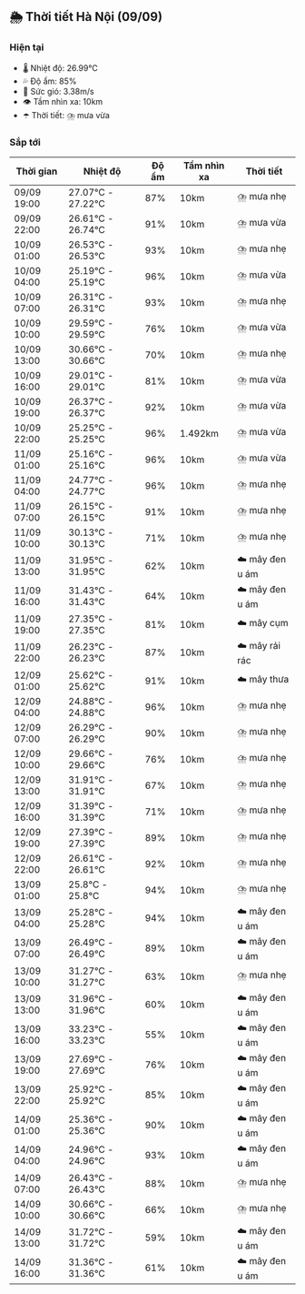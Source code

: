 ## 🌦️ Thời tiết Hà Nội (09/09)

### Hiện tại

- 🌡️ Nhiệt độ: 26.99℃
- 💦 Độ ẩm: 85%
- 💨 Sức gió: 3.38m/s
- 👁️ Tầm nhìn xa: 10km
- ☂️ Thời tiết: ⛈️ mưa vừa

### Sắp tới

| Thời gian | Nhiệt độ | Độ ẩm | Tầm nhìn xa | Thời tiết |
| --- | --- | --- | --- | --- |
| 09/09 19:00 | 27.07℃ - 27.22℃ | 87% | 10km | ⛈️ mưa nhẹ |
| 09/09 22:00 | 26.61℃ - 26.74℃ | 91% | 10km | ⛈️ mưa vừa |
| 10/09 01:00 | 26.53℃ - 26.53℃ | 93% | 10km | ⛈️ mưa nhẹ |
| 10/09 04:00 | 25.19℃ - 25.19℃ | 96% | 10km | ⛈️ mưa vừa |
| 10/09 07:00 | 26.31℃ - 26.31℃ | 93% | 10km | ⛈️ mưa nhẹ |
| 10/09 10:00 | 29.59℃ - 29.59℃ | 76% | 10km | ⛈️ mưa vừa |
| 10/09 13:00 | 30.66℃ - 30.66℃ | 70% | 10km | ⛈️ mưa nhẹ |
| 10/09 16:00 | 29.01℃ - 29.01℃ | 81% | 10km | ⛈️ mưa vừa |
| 10/09 19:00 | 26.37℃ - 26.37℃ | 92% | 10km | ⛈️ mưa vừa |
| 10/09 22:00 | 25.25℃ - 25.25℃ | 96% | 1.492km | ⛈️ mưa vừa |
| 11/09 01:00 | 25.16℃ - 25.16℃ | 96% | 10km | ⛈️ mưa vừa |
| 11/09 04:00 | 24.77℃ - 24.77℃ | 96% | 10km | ⛈️ mưa nhẹ |
| 11/09 07:00 | 26.15℃ - 26.15℃ | 91% | 10km | ⛈️ mưa nhẹ |
| 11/09 10:00 | 30.13℃ - 30.13℃ | 71% | 10km | ⛈️ mưa nhẹ |
| 11/09 13:00 | 31.95℃ - 31.95℃ | 62% | 10km | ☁️ mây đen u ám |
| 11/09 16:00 | 31.43℃ - 31.43℃ | 64% | 10km | ☁️ mây đen u ám |
| 11/09 19:00 | 27.35℃ - 27.35℃ | 81% | 10km | ☁️ mây cụm |
| 11/09 22:00 | 26.23℃ - 26.23℃ | 87% | 10km | ☁️ mây rải rác |
| 12/09 01:00 | 25.62℃ - 25.62℃ | 91% | 10km | ☁️ mây thưa |
| 12/09 04:00 | 24.88℃ - 24.88℃ | 96% | 10km | ⛈️ mưa nhẹ |
| 12/09 07:00 | 26.29℃ - 26.29℃ | 90% | 10km | ⛈️ mưa nhẹ |
| 12/09 10:00 | 29.66℃ - 29.66℃ | 76% | 10km | ⛈️ mưa nhẹ |
| 12/09 13:00 | 31.91℃ - 31.91℃ | 67% | 10km | ⛈️ mưa nhẹ |
| 12/09 16:00 | 31.39℃ - 31.39℃ | 71% | 10km | ⛈️ mưa nhẹ |
| 12/09 19:00 | 27.39℃ - 27.39℃ | 89% | 10km | ⛈️ mưa nhẹ |
| 12/09 22:00 | 26.61℃ - 26.61℃ | 92% | 10km | ⛈️ mưa nhẹ |
| 13/09 01:00 | 25.8℃ - 25.8℃ | 94% | 10km | ⛈️ mưa nhẹ |
| 13/09 04:00 | 25.28℃ - 25.28℃ | 94% | 10km | ☁️ mây đen u ám |
| 13/09 07:00 | 26.49℃ - 26.49℃ | 89% | 10km | ☁️ mây đen u ám |
| 13/09 10:00 | 31.27℃ - 31.27℃ | 63% | 10km | ⛈️ mưa nhẹ |
| 13/09 13:00 | 31.96℃ - 31.96℃ | 60% | 10km | ☁️ mây đen u ám |
| 13/09 16:00 | 33.23℃ - 33.23℃ | 55% | 10km | ☁️ mây đen u ám |
| 13/09 19:00 | 27.69℃ - 27.69℃ | 76% | 10km | ☁️ mây đen u ám |
| 13/09 22:00 | 25.92℃ - 25.92℃ | 85% | 10km | ☁️ mây đen u ám |
| 14/09 01:00 | 25.36℃ - 25.36℃ | 90% | 10km | ☁️ mây đen u ám |
| 14/09 04:00 | 24.96℃ - 24.96℃ | 93% | 10km | ☁️ mây đen u ám |
| 14/09 07:00 | 26.43℃ - 26.43℃ | 88% | 10km | ⛈️ mưa nhẹ |
| 14/09 10:00 | 30.66℃ - 30.66℃ | 66% | 10km | ⛈️ mưa nhẹ |
| 14/09 13:00 | 31.72℃ - 31.72℃ | 59% | 10km | ☁️ mây đen u ám |
| 14/09 16:00 | 31.36℃ - 31.36℃ | 61% | 10km | ☁️ mây đen u ám |
